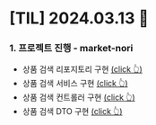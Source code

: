 # [TIL] 2024.03.13 📘

### 1. 프로젝트 진행 - market-nori
- 상품 검색 리포지토리 구현 [(click 👆)](https://github.com/f-lab-edu/market-nori/pull/27)
- 상품 검색 서비스 구현 [(click 👆)](https://github.com/f-lab-edu/market-nori/pull/30)
- 상품 검색 컨트롤러 구현 [(click 👆)](https://github.com/f-lab-edu/market-nori/pull/31)
- 상품 검색 DTO 구현 [(click 👆)](https://github.com/f-lab-edu/market-nori/pull/33)
